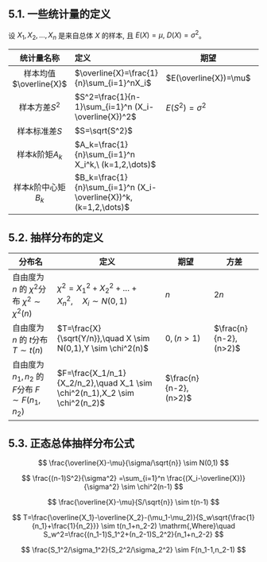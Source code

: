 ## 5.1. 一些统计量的定义

设 $X_1,X_2,\dots,X_n$ 是来自总体 $X$ 的样本, 且 $E(X)=\mu,\ D(X)=\sigma^2$。

|       统计量名称       | 定义                                                         | 期望                  | 方差                                 |
| :--------------------: | :----------------------------------------------------------- | --------------------- | ------------------------------------ |
| 样本均值$\overline{X}$ | $\overline{X}=\frac{1}{n}\sum_{i=1}^nX_i$                    | $E(\overline{X})=\mu$ | $D(\overline{X})=\frac{\sigma^2}{n}$ |
|     样本方差$S^2$      | $S^2=\frac{1}{n-1}\sum_{i=1}^n (X_i-\overline{X})^2$         | $E(S^2)=\sigma^2$     |                                      |
|     样本标准差$S$      | $S=\sqrt{S^2}$                                               |                       |                                      |
|    样本$k$阶矩$A_k$    | $A_k=\frac{1}{n}\sum_{i=1}^n X_i^k,\ (k=1,2,\dots)$          |                       |                                      |
|  样本$k$阶中心矩$B_k$  | $B_k=\frac{1}{n}\sum_{i=1}^n (X_i-\overline{X})^k,(k=1,2,\dots)$ |                       |                                      |

## 5.2. 抽样分布的定义

| 分布名                                               | 定义                                                         | 期望                  | 方差                  |
| ---------------------------------------------------- | ------------------------------------------------------------ | --------------------- | --------------------- |
| 自由度为 $n$ 的 $\chi^2$分布 $\chi^2 \sim \chi^2(n)$ | $\chi^2=X_1^2+X_2^2+ \dots +X_n^2,\quad X_i \sim N(0,1)$     | $n$                   | $2n$                  |
| 自由度为 $n$ 的 $t$分布 $T \sim t(n)$                | $T=\frac{X}{\sqrt{Y/n}},\quad X \sim N(0,1),Y \sim \chi^2(n)$ | $0,(n>1)$             | $\frac{n}{n-2},(n>2)$ |
| 自由度为 $n_1,n_2$ 的 $F$分布 $F \sim F(n_1,n_2)$    | $F=\frac{X_1/n_1}{X_2/n_2},\quad X_1 \sim \chi^2(n_1),X_2 \sim \chi^2(n_2)$ | $\frac{n}{n-2},(n>2)$ |                       |

## 5.3. 正态总体抽样分布公式


$$
\frac{\overline{X}-\mu}{\sigma/\sqrt{n}} \sim N(0,1)
$$

$$
\frac{(n-1)S^2}{\sigma^2} =\sum_{i=1}^n \frac{(X_i-\overline{X})}{\sigma^2} \sim \chi^2(n-1)
$$

$$
\frac{\overline{X}-\mu}{S/\sqrt{n}} \sim t(n-1)
$$

$$
T=\frac{\overline{X_1}-\overline{X_2}-(\mu_1-\mu_2)}{S_w\sqrt{\frac{1}{n_1}+\frac{1}{n_2}}}
\sim t(n_1+n_2-2)
\mathrm{,Where}\quad S_w^2=\frac{(n_1-1)S_1^2+(n_2-1)S_2^2}{n_1+n_2-2}
$$


$$
\frac{S_1^2/\sigma_1^2}{S_2^2/\sigma_2^2} \sim F(n_1-1,n_2-1)
$$

